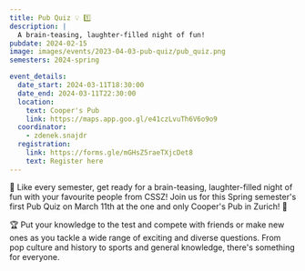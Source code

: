 ```yaml
---
title: Pub Quiz 💡 1️⃣
description: |
  A brain-teasing, laughter-filled night of fun!
pubdate: 2024-02-15
image: images/events/2023-04-03-pub-quiz/pub_quiz.png
semesters: 2024-spring

event_details:
  date_start: 2024-03-11T18:30:00
  date_end: 2024-03-11T22:30:00
  location:
    text: Cooper's Pub
    link: https://maps.app.goo.gl/e41czLvuTh6V6o9o9
  coordinator:
    - zdenek.snajdr
  registration:
    link: https://forms.gle/mGHsZ5raeTXjcDet8
    text: Register here
---
```


🎉 Like every semester, get ready for a brain-teasing, laughter-filled night of fun with your favourite people from CSSZ! Join us for this Spring semester's first Pub Quiz on March 11th at the one and only Cooper's Pub in Zurich! 🍻

🏆 Put your knowledge to the test and compete with friends or make new ones as you tackle a wide range of exciting and diverse questions. From pop culture and history to sports and general knowledge, there's something for everyone.
